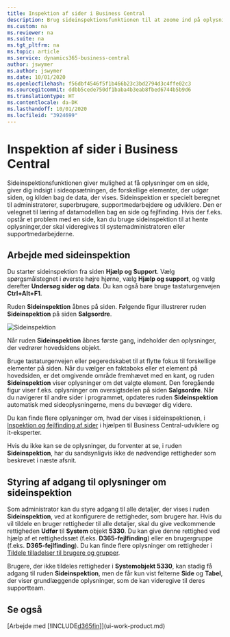 ```yaml
---
title: Inspektion af sider i Business Central
description: Brug sideinspektionsfunktionen til at zoome ind på oplysninger om sideopsætningen og datakilden. Sideinspektion er velegnet til fejlfinding af problemer med dine data.
ms.custom: na
ms.reviewer: na
ms.suite: na
ms.tgt_pltfrm: na
ms.topic: article
ms.service: dynamics365-business-central
author: jswymer
ms.author: jswymer
ms.date: 10/01/2020
ms.openlocfilehash: f56dbf4546f5f1b466b23c3bd2794d3c4ffe02c3
ms.sourcegitcommit: ddbb5cede750df1baba4b3eab8fbed6744b5b9d6
ms.translationtype: HT
ms.contentlocale: da-DK
ms.lasthandoff: 10/01/2020
ms.locfileid: "3924699"
---
```

# <a name="inspecting-pages-in-business-central"></a>Inspektion af sider i Business Central

Sideinspektionsfunktionen giver mulighed at få oplysninger om en side, giver dig indsigt i sideopsætningen, de forskellige elementer, der udgør siden, og kilden bag de data, der vises. Sideinspektion er specielt beregnet til administratorer, superbrugere, supportmedarbejdere og udviklere. Den er velegnet til læring af datamodellen bag en side og fejlfinding. Hvis der f.eks. opstår et problem med en side, kan du bruge sideinspektion til at hente oplysninger,der skal videregives til systemadministratoren eller supportmedarbejderne.

## <a name="working-with-page-inspection"></a>Arbejde med sideinspektion

Du starter sideinspektion fra siden **Hjælp og Support**. Vælg spørgsmålstegnet i øverste højre hjørne, vælg **Hjælp og support**, og vælg derefter **Undersøg sider og data**. Du kan også bare bruge tastaturgenvejen **Ctrl+Alt+F1**.

Ruden **Sideinspektion** åbnes på siden. Følgende figur illustrerer ruden **Sideinspektion** på siden **Salgsordre**.

![Sideinspektion](media/page-inspection-example.png)

Når ruden **Sideinspektion** åbnes første gang, indeholder den oplysninger, der vedrører hovedsidens objekt.

Bruge tastaturgenvejen eller pegeredskabet til at flytte fokus til forskellige elementer på siden. Når du vælger en faktaboks eller et element på hovedsiden, er det omgivende område fremhævet med en kant, og ruden **Sideinspektion** viser oplysninger om det valgte element. Den foregående figur viser f.eks. oplysninger om oversigtsdelen på siden **Salgsordre**. Når du navigerer til andre sider i programmet, opdateres ruden **Sideinspektion** automatisk med sideoplysningerne, mens du bevæger dig videre.

Du kan finde flere oplysninger om, hvad der vises i sideinspektionen, i [Inspektion og fejlfinding af sider](/dynamics365/business-central/dev-itpro/developer/devenv-inspecting-pages) i hjælpen til Business Central-udviklere og it-eksperter.

Hvis du ikke kan se de oplysninger, du forventer at se, i ruden **Sideinspektion**, har du sandsynligvis ikke de nødvendige rettigheder som beskrevet i næste afsnit.

## <a name="controlling-access-to-page-inspection-details"></a>Styring af adgang til oplysninger om sideinspektion

Som administrator kan du styre adgang til alle detaljer, der vises i ruden **Sideinspektion**, ved at konfigurere de rettigheder, som brugere har. Hvis du vil tildele en bruger rettigheder til alle detaljer, skal du give vedkommende rettigheden **Udfør** til **System** objekt **5330**. Du kan give denne rettighed ved hjælp af et rettighedssæt (f.eks. **D365-fejlfinding**) eller en brugergruppe (f.eks. **D365-fejlfinding**). Du kan finde flere oplysninger om rettigheder i [Tildele tilladelser til brugere og grupper](ui-define-granular-permissions.md).

Brugere, der ikke tildeles rettigheder i **Systemobjekt 5330**, kan stadig få adgang til ruden **Sideinspektion**, men de får kun vist felterne **Side** og **Tabel**, der viser grundlæggende oplysninger, som de kan videregive til deres supportteam.

## <a name="see-also"></a>Se også

[Arbejde med [!INCLUDE[d365fin](includes/d365fin_md.md)]](ui-work-product.md)  
